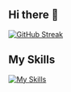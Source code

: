 ## Hi there 👋

[![GitHub Streak](https://streak-stats.demolab.com?user=channingbabb&theme=dark&hide_border=true&border_radius=20)](https://git.io/streak-stats)

## My Skills

<p align="center">
  
[![My Skills](https://skillicons.dev/icons?i=rust,java,kotlin,ts,tailwind,idea,webstorm,pycharm,docker,cloudflare,css,js,html,react,vue,git,github,gitlab,maven,graphql,linux,ubuntu,nextjs,py,react,regex,php,mysql,mongodb,nginx,r,redux,azure,aws)](https://skillicons.dev)

</p>
